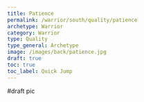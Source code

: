 ```yaml
---
title: Patience
permalink: /warrior/south/quality/patience
archetype: Warrior
category: Warrior
type: Quality
type_general: Archetype
image: /images/back/patience.jpg
draft: true
toc: true
toc_label: Quick Jump
---
```

#draft pic

